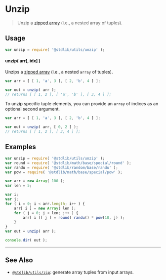 <!--

@license Apache-2.0

Copyright (c) 2018 The Stdlib Authors.

Licensed under the Apache License, Version 2.0 (the "License");
you may not use this file except in compliance with the License.
You may obtain a copy of the License at

   http://www.apache.org/licenses/LICENSE-2.0

Unless required by applicable law or agreed to in writing, software
distributed under the License is distributed on an "AS IS" BASIS,
WITHOUT WARRANTIES OR CONDITIONS OF ANY KIND, either express or implied.
See the License for the specific language governing permissions and
limitations under the License.

-->

# Unzip

> Unzip a [zipped array][@stdlib/utils/zip] (i.e., a nested array of tuples).

<section class="intro">

</section>

<!-- /.intro -->

<section class="usage">

## Usage

```javascript
var unzip = require( '@stdlib/utils/unzip' );
```

#### unzip( arr\[, idx] )

Unzips a [zipped array][@stdlib/utils/zip] (i.e., a nested `array` of tuples).

```javascript
var arr = [ [ 1, 'a', 3 ], [ 2, 'b', 4 ] ];

var out = unzip( arr );
// returns [ [ 1, 2 ], [ 'a', 'b' ], [ 3, 4 ] ];
```

To unzip specific tuple elements, you can provide an `array` of indices as an optional second argument.

```javascript
var arr = [ [ 1, 'a', 3 ], [ 2, 'b', 4 ] ];

var out = unzip( arr, [ 0, 2 ] );
// returns [ [ 1, 2 ], [ 3, 4 ] ];
```

</section>

<!-- /.usage -->

<section class="examples">

## Examples

<!-- eslint no-undef: "error" -->

```javascript
var unzip = require( '@stdlib/utils/unzip' );
var round = require( '@stdlib/math/base/special/round' );
var randu = require( '@stdlib/random/base/randu' );
var pow = require( '@stdlib/math/base/special/pow' );

var arr = new Array( 100 );
var len = 5;

var i;
var j;
for ( i = 0; i < arr.length; i++ ) {
    arr[ i ] = new Array( len );
    for ( j = 0; j < len; j++ ) {
        arr[ i ][ j ] = round( randu() * pow(10, j) );
    }
}
var out = unzip( arr );

console.dir( out );
```

</section>

<!-- /.examples -->

<!-- Section for related `stdlib` packages. Do not manually edit this section, as it is automatically populated. -->

<section class="related">

* * *

## See Also

-   <span class="package-name">[`@stdlib/utils/zip`][@stdlib/utils/zip]</span><span class="delimiter">: </span><span class="description">generate array tuples from input arrays.</span>

</section>

<!-- /.related -->

<!-- Section for all links. Make sure to keep an empty line after the `section` element and another before the `/section` close. -->

<section class="links">

<!-- <related-links> -->

[@stdlib/utils/zip]: https://github.com/stdlib-js/utils/tree/main/zip

<!-- </related-links> -->

</section>

<!-- /.links -->
